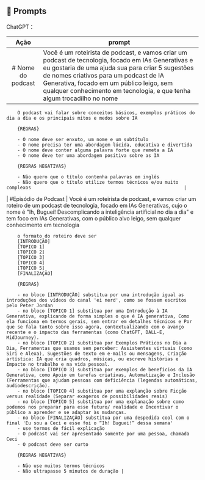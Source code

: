 ## 🧠 Prompts


ChatGPT：

|   Ação   | prompt                                                                                                                                                                                                                                                                         |
| :------: | ------------------------------------------------------------------------------------------------------------------------------------------------------------------------------------------------------------------------------------------------------------------------------ |
|  # Nome do podcast  | Você é um roteirista de podcast, e vamos criar um podcast de tecnologia, focado em IAs Generativas e eu gostaria de uma ajuda sua para criar 5 sugestões de nomes criativos para um podcast de IA Generativa, focado em um público leigo, sem qualquer conhecimento em tecnologia, e que tenha algum trocadilho no nome
        
        O podcast vai falar sobre conceitos básicos, exemplos práticos do dia a dia e os principais mitos e medos sobre IA
        
        {REGRAS}
        
        - O nome deve ser enxuto, um nome e um subtítulo
        - O nome precisa ter uma abordagem lúcida, educativa e divertida
        - O nome deve conter alguma palavra forte que remeta a IA
        - O nome deve ter uma abordagem positiva sobre as IA
        
        {REGRAS NEGATIVAS}
        
        - Não quero que o título contenha palavras em inglês
        - Não quero que o título utilize termos técnicos e/ou muito complexos                                                        |
| #Episódio de Podcast | Você é um roteirista de podcast, e vamos criar um  roteiro de um podcast de tecnologia, focado em IAs Generativas, cujo o nome é "Ih, Buguei! Descomplicando a inteligência artificial no dia a dia" e tem foco em IAs Generativas,  com o público alvo leigo, sem qualquer conhecimento em tecnologia
        
        o formato do roteiro deve ser
        [INTRODUÇÃO]
        [TOPICO 1]
        [TOPICO 2]
        [TOPICO 3]
        [TOPICO 4]
        [TOPICO 5]
        [FINALIZAÇÃO]
        
        {REGRAS}
        
        - no bloco [INTRODUÇÃO] substitua por uma introdução igual as introduções dos vídeos do canal 'ei nerd', como se fossem escritos pelo Peter Jordan
        - no bloco [TOPICO 1] substitua por uma Introdução à IA Generativa, explicando de forma simples o que é IA generativa, Como ela funciona em termos gerais, sem entrar em detalhes técnicos e Por que se fala tanto sobre isso agora, contextualizando com o avanço recente e o impacto das ferramentas (como ChatGPT, DALL-E, MidJourney).
        - no bloco [TOPICO 2] substitua por Exemplos Práticos no Dia a Dia, Ferramentas que usamos sem perceber: Assistentes virtuais (como Siri e Alexa), Sugestões de texto em e-mails ou mensagens, Criação artística: IA que cria quadros, músicas, ou escreve histórias e Impacto no trabalho e na vida pessoal.
        - no bloco [TOPICO 3] substitua por exemplos de benefícios da IA Generativa, como Apoio em tarefas criativas, Automatização e Inclusão (Ferramentas que ajudam pessoas com deficiência (legendas automáticas, audiodescrição).
        - no bloco [TOPICO 4] substitua por uma explanção sobre Ficção versus realidade (Separar exageros de possibilidades reais)
        - no bloco [TOPICO 5] substitua por uma explanação sobre como podemos nos preparar para esse futuro/ realidade e Incentivar o público a aprender e se adaptar às mudanças.
        - no bloco [FINALIZAÇÃO] substitua por uma despedida cool com o final 'Eu sou a Ceci e esse foi o “Ih! Buguei!” dessa semana'
        - use termos de fácil explicação
        - O podcast vai ser apresentado somente por uma pessoa, chamada Ceci
        - O podcast deve ser curto
        
        {REGRAS NEGATIVAS}
        
        - Não use muitos termos técnicos
        - Não ultrapasse 5 minutos de duração |

